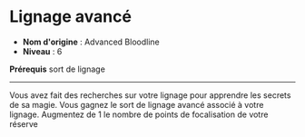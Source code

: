 # Lignage avancé

 * **Nom d'origine** : Advanced Bloodline
 * **Niveau** : 6


<p><strong>Prérequis</strong> sort de lignage</p>
<hr>
<p>Vous avez fait des recherches sur votre lignage pour apprendre les secrets de sa magie. Vous gagnez le sort de lignage avancé associé à votre lignage. Augmentez de 1 le nombre de points de focalisation de votre réserve</p>